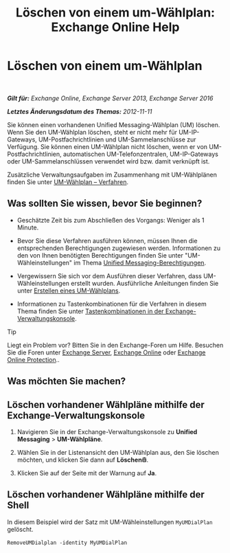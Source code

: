 ﻿---
title: 'Löschen von einem um-Wählplan: Exchange Online Help'
TOCTitle: Löschen von einem um-Wählplan
ms:assetid: c9b32ef6-432c-45ca-b94c-31bbcc973128
ms:mtpsurl: https://technet.microsoft.com/de-de/library/Bb124546(v=EXCHG.150)
ms:contentKeyID: 50476724
ms.date: 05/23/2018
mtps_version: v=EXCHG.150
ms.translationtype: MT
---

# Löschen von einem um-Wählplan

 

_**Gilt für:** Exchange Online, Exchange Server 2013, Exchange Server 2016_

_**Letztes Änderungsdatum des Themas:** 2012-11-11_

Sie können einen vorhandenen Unified Messaging-Wählplan (UM) löschen. Wenn Sie den UM-Wählplan löschen, steht er nicht mehr für UM-IP-Gateways, UM-Postfachrichtlinien und UM-Sammelanschlüsse zur Verfügung. Sie können einen UM-Wählplan nicht löschen, wenn er von UM-Postfachrichtlinien, automatischen UM-Telefonzentralen, UM-IP-Gateways oder UM-Sammelanschlüssen verwendet wird bzw. damit verknüpft ist.

Zusätzliche Verwaltungsaufgaben im Zusammenhang mit UM-Wählplänen finden Sie unter [UM-Wählplan – Verfahren](um-dial-plan-procedures-exchange-2013-help.md).

## Was sollten Sie wissen, bevor Sie beginnen?

  - Geschätzte Zeit bis zum Abschließen des Vorgangs: Weniger als 1 Minute.

  - Bevor Sie diese Verfahren ausführen können, müssen Ihnen die entsprechenden Berechtigungen zugewiesen werden. Informationen zu den von Ihnen benötigten Berechtigungen finden Sie unter "UM-Wähleinstellungen" im Thema [Unified Messaging-Berechtigungen](unified-messaging-permissions-exchange-2013-help.md).

  - Vergewissern Sie sich vor dem Ausführen dieser Verfahren, dass UM-Wähleinstellungen erstellt wurden. Ausführliche Anleitungen finden Sie unter [Erstellen eines UM-Wählplans](https://technet.microsoft.com/de-de/library/Bb123819(v=EXCHG.150)).

  - Informationen zu Tastenkombinationen für die Verfahren in diesem Thema finden Sie unter [Tastenkombinationen in der Exchange-Verwaltungskonsole](keyboard-shortcuts-in-the-exchange-admin-center-exchange-online-protection-help.md).


> [!TIP]
> Liegt ein Problem vor? Bitten Sie in den Exchange-Foren um Hilfe. Besuchen Sie die Foren unter <A href="https://go.microsoft.com/fwlink/p/?linkid=60612">Exchange Server</A>, <A href="https://go.microsoft.com/fwlink/p/?linkid=267542">Exchange Online</A> oder <A href="https://go.microsoft.com/fwlink/p/?linkid=285351">Exchange Online Protection</A>..



## Was möchten Sie machen?

## Löschen vorhandener Wählpläne mithilfe der Exchange-Verwaltungskonsole

1.  Navigieren Sie in der Exchange-Verwaltungskonsole zu **Unified Messaging** \> **UM-Wählpläne**.

2.  Wählen Sie in der Listenansicht den UM-Wählplan aus, den Sie löschen möchten, und klicken Sie dann auf **Löschen**![Löschen (Symbol)](images/JJ657511.14f639f6-61e8-4418-bbfb-0db14de9d2f5(EXCHG.150).gif "Löschen (Symbol)").

3.  Klicken Sie auf der Seite mit der Warnung auf **Ja**.

## Löschen vorhandener Wählpläne mithilfe der Shell

In diesem Beispiel wird der Satz mit UM-Wähleinstellungen `MyUMDialPlan` gelöscht.

    RemoveUMDialplan -identity MyUMDialPlan

